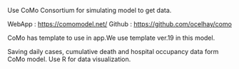 Use CoMo Consortium for simulating model to get data.

WebApp : https://comomodel.net/
Github : https://github.com/ocelhay/como

CoMo has template to use in app.We use template ver.19 in this model.

Saving daily cases, cumulative death and hospital occupancy data form CoMo model.
Use R for data visualization.
